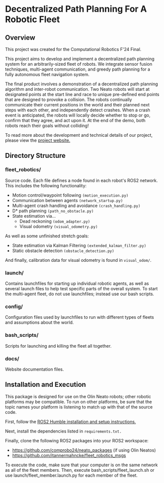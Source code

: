 # Decentralized Path Planning For A Robotic Fleet
## Overview
This project was created for the Computational Robotics F'24 Final.

This project aims to develop and implement a decentralized path planning system for an arbitrarily-sized fleet of robots. We integrate sensor fusion techniques, multi-agent communication, and greedy path planning for a fully autonomous fleet navigation system.

The final product involves a demonstration of a decentralized path planning algorithm and inter-robot communication. Two Neato robots will start at designated points at the start line and race to unique pre-defined end points that are designed to provoke a collision. The robots continually communicate their current positions in the world and their planned next steps with each other, and independently detect crashes. When a crash event is anticipated, the robots will locally decide whether to stop or go, confirm that they agree, and act upon it. At the end of the demo, both robots reach their goals without colliding!

To read more about the development and technical details of our project, please view the [project website.](https://itannermahncke.github.io/fleet_robotics/)

## Directory Structure
### fleet_robotics/
Source code. Each file defines a node found in each robot's ROS2 network. This includes the following functionality:
- Motion control/waypoint following `(motion_execution.py)`
- Communication between agents `(network_startup.py)`
- Multi-agent crash handling and avoidance `(crash_handling.py)`
- D* path planning `(path_no_obstacle.py)`
- State estimation via...
    - Dead reckoning `(odom_adapter.py)`
    - Visual odometry `(visual_odometry.py)`

As well as some unfinished stretch goals:
- State estimation via Kalman Filtering `(extended_kalman_filter.py)`
- Static obstacle detection `(obstacle_detection.py)`

And finally, calibration data for visual odometry is found in `visual_odom/`.

### launch/
Contains launchfiles for starting up individual robotic agents, as well as several launch files to help test specific parts of the overall system. To start the multi-agent fleet, do not use launchfiles; instead use our bash scripts.

### config/
Configuration files used by launchfiles to run with different types of fleets and assumptions about the world.

### bash_scripts/
Scripts for launching and killing the fleet all together.

### docs/
Website documentation files.

## Installation and Execution
This package is designed for use on the Olin Neato robots; other robotic platforms may be compatible. To run on other platforms, be sure that the topic names your platform is listening to match up with that of the source code.

First, follow the [ROS2 Humble installation and setup instructions.](https://docs.ros.org/en/humble/Installation/Ubuntu-Install-Debs.html)

Next, install the dependencies listed in `requirements.txt.`

Finally, clone the following ROS2 packages into your ROS2 workspace:
- https://github.com/comprobo24/neato_packages (if using Olin Neatos)
- https://github.com/itannermahncke/fleet_robotics_msgs

To execute the code, make sure that your computer is on the same network as all of the fleet members. Then, execute bash_scripts/fleet_launch.sh or use launch/fleet_member.launch.py for each member of the fleet.
